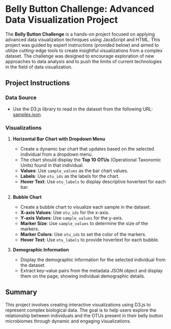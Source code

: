 # Belly Button Challenge: Advanced Data Visualization Project

The **Belly Button Challenge** is a hands-on project focused on applying advanced data visualization techniques using JavaScript and HTML. This project was guided by expert instructions (provided below) and aimed to utilize cutting-edge tools to create insightful visualizations from a complex dataset. The challenge was designed to encourage exploration of new approaches to data analysis and to push the limits of current technologies in the field of data visualization.

## Project Instructions

### Data Source
- Use the D3.js library to read in the dataset from the following URL:  
  [samples.json](https://2u-data-curriculum-team.s3.amazonaws.com/dataviz-classroom/v1.1/14-Interactive-Web-Visualizations/02-Homework/samples.json).

### Visualizations

1. **Horizontal Bar Chart with Dropdown Menu**
   - Create a dynamic bar chart that updates based on the selected individual from a dropdown menu.
   - The chart should display the **Top 10 OTUs** (Operational Taxonomic Units) found in that individual.
   - **Values**: Use `sample_values` as the bar chart values.
   - **Labels**: Use `otu_ids` as the labels for the chart.
   - **Hover Text**: Use `otu_labels` to display descriptive hovertext for each bar.

2. **Bubble Chart**
   - Create a bubble chart to visualize each sample in the dataset.
   - **X-axis Values**: Use `otu_ids` for the x-axis.
   - **Y-axis Values**: Use `sample_values` for the y-axis.
   - **Marker Size**: Use `sample_values` to determine the size of the markers.
   - **Marker Colors**: Use `otu_ids` to set the color of the markers.
   - **Hover Text**: Use `otu_labels` to provide hovertext for each bubble.

3. **Demographic Information**
   - Display the demographic information for the selected individual from the dataset.
   - Extract key-value pairs from the metadata JSON object and display them on the page, showing individual demographic details.

## Summary
This project involves creating interactive visualizations using D3.js to represent complex biological data. The goal is to help users explore the relationship between individuals and the OTUs present in their belly button microbiomes through dynamic and engaging visualizations.

